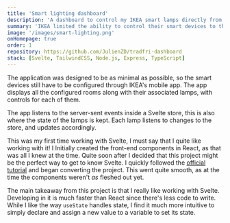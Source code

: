 ```yaml
---
title: 'Smart lighting dashboard'
description: 'A dashboard to control my IKEA smart lamps directly from a web browser.'
summary: 'IKEA limited the ability to control their smart devices to their [mobile$app](https://play.google.com/store/apps/details?id=com.ikea.tradfri.lighting) and physical remotes. Since grabbing my phone each time became tedious, I built a minimal dashboard in which anyone on my local network can control the lamps via their browser. Through the use of server-sent events, updates to the lamps are displayed in real-time on each device. The communication with the IKEA hub is achieved with the [node-tradfri-client](https://github.com/AlCalzone/node-tradfri-client) library.'
image: '/images/smart-lighting.png'
onHomepage: true
order: 1
repository: https://github.com/JulienZD/tradfri-dashboard
stack: [Svelte, TailwindCSS, Node.js, Express, TypeScript]
---
```


The application was designed to be as minimal as possible, so the smart devices still have to be configured through IKEA's mobile app. The app displays all the configured rooms along with their associated lamps, with controls for each of them.

The app listens to the server-sent events inside a Svelte store, this is also where the state of the lamps is kept. Each lamp listens to changes to the store, and updates accordingly.

This was my first time working with Svelte, I must say that I quite like working with it! I Initially created the front-end components in React, as that was all I knew at the time. Quite soon after I decided that this project might be the perfect way to get to know Svelte. I quickly followed the [official tutorial](https://svelte.dev/tutorial/) and began converting the project. This went quite smooth, as at the time the components weren't _as_ fleshed out yet.

The main takeaway from this project is that I really like working with Svelte. Developing in it is much faster than React since there's less code to write. While I like the way `useState` handles state, I find it much more intuitive to simply declare and assign a new value to a variable to set its state.
